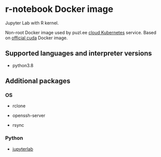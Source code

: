 # r-notebook Docker image

Jupyter Lab with R kernel.

Non-root Docker image used by puzl.ee [cloud Kubernetes](https://puzl.ee) service. Based on [official cuda](https://hub.docker.com/r/nvidia/cuda) Docker image.

## Supported languages and interpreter versions

- python3.8

## Additional packages
### OS

- rclone

- openssh-server

- rsync

### Python

- [jupyterlab](https://pypi.org/project/jupyterlab/)

